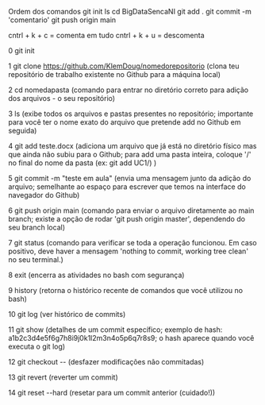 Ordem dos comandos
git init
ls
cd BigDataSencaNI
git add .
git commit -m 'comentario'
git push origin main

cntrl + k + c = comenta em tudo
cntrl + k + u = descomenta

0 git init

1 git clone https://github.com/KlemDoug/nomedorepositorio (clona teu repositório de trabalho existente no Github para a máquina local)

2 cd nomedapasta (comando para entrar no diretório correto para adição dos arquivos - o seu repositório)

3 ls (exibe todos os arquivos e pastas presentes no repositório; importante para você ter o nome exato do arquivo que pretende add no Github em seguida)

4 git add teste.docx (adiciona um arquivo que já está no diretório físico mas que ainda não subiu para o Github; para add uma pasta inteira, coloque '/' no final do nome da pasta (ex: git add UC1/) )

5 git commit -m "teste em aula" (envia uma mensagem junto da adição do arquivo; semelhante ao espaço para escrever que temos na interface do navegador do Github)

6 git push origin main (comando para enviar o arquivo diretamente ao main branch; existe a opção de rodar 'git push origin master', dependendo do seu branch local)

7 git status (comando para verificar se toda a operação funcionou. Em caso positivo, deve haver a mensagem 'nothing to commit, working tree clean' no seu terminal.)

8 exit (encerra as atividades no bash com segurança)

9 history (retorna o histórico recente de comandos que você utilizou no bash)

10 git log (ver histórico de commits)

11 git show <commit-hash> (detalhes de um commit específico; exemplo de hash: a1b2c3d4e5f6g7h8i9j0k1l2m3n4o5p6q7r8s9; o hash aparece quando você executa o git log)

12 git checkout -- <arquivo> (desfazer modificações não commitadas)

13 git revert <commit-hash> (reverter um commit)

14 git reset --hard <commit-hash> (resetar para um commit anterior (cuidado!))


